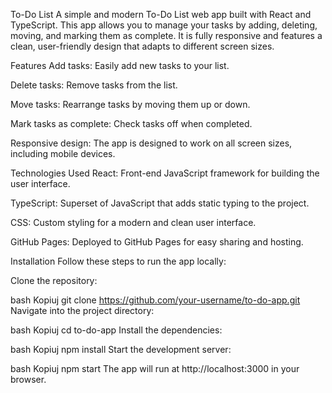 To-Do List
A simple and modern To-Do List web app built with React and TypeScript. This app allows you to manage your tasks by adding, deleting, moving, and marking them as complete. It is fully responsive and features a clean, user-friendly design that adapts to different screen sizes.

Features
Add tasks: Easily add new tasks to your list.

Delete tasks: Remove tasks from the list.

Move tasks: Rearrange tasks by moving them up or down.

Mark tasks as complete: Check tasks off when completed.

Responsive design: The app is designed to work on all screen sizes, including mobile devices.

Technologies Used
React: Front-end JavaScript framework for building the user interface.

TypeScript: Superset of JavaScript that adds static typing to the project.

CSS: Custom styling for a modern and clean user interface.

GitHub Pages: Deployed to GitHub Pages for easy sharing and hosting.

Installation
Follow these steps to run the app locally:

Clone the repository:

bash
Kopiuj
git clone https://github.com/your-username/to-do-app.git
Navigate into the project directory:

bash
Kopiuj
cd to-do-app
Install the dependencies:

bash
Kopiuj
npm install
Start the development server:

bash
Kopiuj
npm start
The app will run at http://localhost:3000 in your browser.

